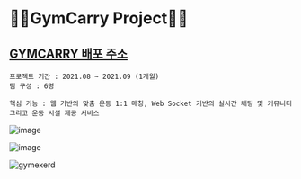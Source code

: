 # 🏋🏻GymCarry Project🏋🏻

## [GYMCARRY 배포 주소](http://ec2-54-180-94-234.ap-northeast-2.compute.amazonaws.com:8080/gym/index)

```
프로젝트 기간 : 2021.08 ~ 2021.09 (1개월)
팀 구성 : 6명

핵심 기능 : 웹 기반의 맞춤 운동 1:1 매칭, Web Socket 기반의 실시간 채팅 및 커뮤니티 그리고 운동 시설 제공 서비스 
```



![image](https://user-images.githubusercontent.com/83346234/143384195-7f3b998e-b7ae-49d3-856e-35abe8f613d8.png)

![image](https://user-images.githubusercontent.com/83346234/143384279-e3c575d1-d37e-48fb-b8f6-90c932715e50.png)

![gymexerd](https://user-images.githubusercontent.com/83346234/143384401-9bc642b7-587d-4bce-bf3c-e1b066972a32.png)
